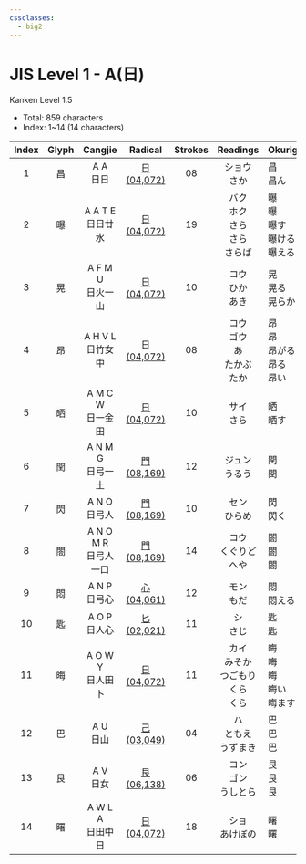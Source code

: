 ```yaml
---
cssclasses:
  - big2
---
```


# JIS Level 1 - A(日)

Kanken Level 1.5

- Total: 859 characters
- Index: 1~14 (14 characters)

| Index | Glyph |      Cangjie       |          Radical          | Strokes |           Readings            | Okurigana                  |
| :---: | :---: | :----------------: | :-----------------------: | :-----: | :---------------------------: | -------------------------- |
|   1   |   昌   |     A A<br>日日      | [日(04,072)](日(04,072).md) |   08    |           ショウ<br>さか           | 昌<br>昌ん                    |
|   2   |   曝   |  A A T E<br>日日廿水   | [日(04,072)](日(04,072).md) |   19    |  バク<br>ホク<br>さら<br>さら<br>さらば  | 曝<br>曝<br>曝す<br>曝ける<br>曝える |
|   3   |   晃   |  A F M U<br>日火一山   | [日(04,072)](日(04,072).md) |   10    |        コウ<br>ひか<br>あき         | 晃<br>晃る<br>晃らか             |
|   4   |   昂   |  A H V L<br>日竹女中   | [日(04,072)](日(04,072).md) |   08    |  コウ<br>ゴウ<br>あ<br>たかぶ<br>たか   | 昂<br>昂<br>昂がる<br>昂る<br>昂い  |
|   5   |   晒   |  A M C W<br>日一金田   | [日(04,072)](日(04,072).md) |   10    |           サイ<br>さら            | 晒<br>晒す                    |
|   6   |   閏   |  A N M G<br>日弓一土   | [門(08,169)](門(08,169).md) |   12    |          ジュン<br>うるう           | 閏<br>閏                     |
|   7   |   閃   |    A N O<br>日弓人    | [門(08,169)](門(08,169).md) |   10    |           セン<br>ひらめ           | 閃<br>閃く                    |
|   8   |   閤   | A N O M R<br>日弓人一口 | [門(08,169)](門(08,169).md) |   14    |       コウ<br>くぐりど<br>へや        | 閤<br>閤<br>閤                |
|   9   |   悶   |    A N P<br>日弓心    | [心(04,061)](心(04,061).md) |   12    |           モン<br>もだ            | 悶<br>悶える                   |
|  10   |   匙   |    A O P<br>日人心    | [匕(02,021)](匕(02,021).md) |   11    |            シ<br>さじ            | 匙<br>匙                     |
|  11   |   晦   |  A O W Y<br>日人田卜   | [日(04,072)](日(04,072).md) |   11    | カイ<br>みそか<br>つごもり<br>くら<br>くら | 晦<br>晦<br>晦<br>晦い<br>晦ます   |
|  12   |   巴   |     A U<br>日山      | [己(03,049)](己(03,049).md) |   04    |       ハ<br>ともえ<br>うずまき        | 巴<br>巴<br>巴                |
|  13   |   艮   |     A V<br>日女      | [艮(06,138)](艮(06,138).md) |   06    |       コン<br>ゴン<br>うしとら        | 艮<br>艮<br>艮                |
|  14   |   曙   |  A W L A<br>日田中日   | [日(04,072)](日(04,072).md) |   18    |          ショ<br>あけぼの           | 曙<br>曙                     |

